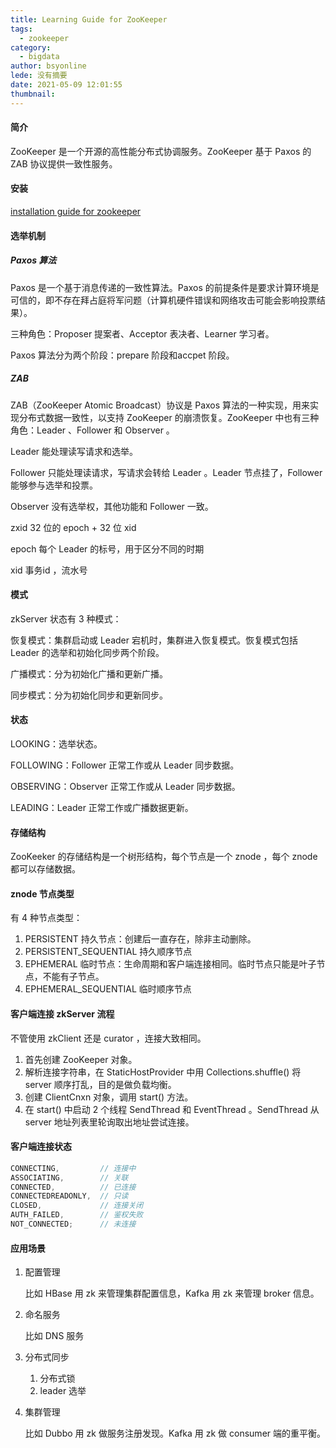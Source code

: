 ```yaml
---
title: Learning Guide for ZooKeeper
tags:
  - zookeeper
category:
  - bigdata
author: bsyonline
lede: 没有摘要
date: 2021-05-09 12:01:55
thumbnail:
---
```




#### 简介

ZooKeeper 是一个开源的高性能分布式协调服务。ZooKeeper 基于 Paxos 的 ZAB 协议提供一致性服务。

#### 安装

[installation guide for zookeeper](../../../../2015/07/14/installation-guide-for-zookeeper)

#### 选举机制

##### Paxos 算法

Paxos 是一个基于消息传递的一致性算法。Paxos 的前提条件是要求计算环境是可信的，即不存在拜占庭将军问题（计算机硬件错误和网络攻击可能会影响投票结果）。

三种角色：Proposer 提案者、Acceptor 表决者、Learner 学习者。

Paxos 算法分为两个阶段：prepare 阶段和accpet 阶段。

##### ZAB

ZAB（ZooKeeper Atomic Broadcast）协议是 Paxos 算法的一种实现，用来实现分布式数据一致性，以支持 ZooKeeper 的崩溃恢复。ZooKeeper 中也有三种角色：Leader 、Follower 和 Observer 。

Leader 能处理读写请求和选举。

Follower 只能处理读请求，写请求会转给 Leader 。Leader 节点挂了，Follower 能够参与选举和投票。

Observer 没有选举权，其他功能和 Follower 一致。

zxid 32 位的 epoch + 32 位 xid

epoch 每个 Leader 的标号，用于区分不同的时期

xid 事务id ，流水号

#### 模式

zkServer 状态有 3 种模式：

恢复模式：集群启动或 Leader 宕机时，集群进入恢复模式。恢复模式包括 Leader 的选举和初始化同步两个阶段。

广播模式：分为初始化广播和更新广播。

同步模式：分为初始化同步和更新同步。

#### 状态

LOOKING：选举状态。

FOLLOWING：Follower 正常工作或从 Leader 同步数据。

OBSERVING：Observer 正常工作或从 Leader 同步数据。

LEADING：Leader 正常工作或广播数据更新。

#### 存储结构

ZooKeeker 的存储结构是一个树形结构，每个节点是一个 znode ，每个 znode 都可以存储数据。

#### znode 节点类型

有 4 种节点类型：

1. PERSISTENT 持久节点：创建后一直存在，除非主动删除。
2. PERSISTENT_SEQUENTIAL 持久顺序节点
3. EPHEMERAL 临时节点：生命周期和客户端连接相同。临时节点只能是叶子节点，不能有子节点。
4. EPHEMERAL_SEQUENTIAL 临时顺序节点

#### 客户端连接 zkServer 流程

不管使用 zkClient 还是 curator ，连接大致相同。

1. 首先创建 ZooKeeper 对象。
2. 解析连接字符串，在 StaticHostProvider 中用 Collections.shuffle() 将 server 顺序打乱，目的是做负载均衡。
3. 创建 ClientCnxn 对象，调用 start()  方法。
4. 在 start() 中启动 2 个线程 SendThread 和 EventThread 。SendThread 从 server 地址列表里轮询取出地址尝试连接。

#### 客户端连接状态

```java
CONNECTING, 		// 连接中
ASSOCIATING, 		// 关联
CONNECTED,  		// 已连接
CONNECTEDREADONLY, 	// 只读
CLOSED, 			// 连接关闭
AUTH_FAILED,  		// 鉴权失败
NOT_CONNECTED;  	// 未连接
```

#### 应用场景

1. 配置管理

   比如 HBase 用 zk 来管理集群配置信息，Kafka 用 zk 来管理 broker 信息。

2. 命名服务

   比如 DNS 服务

3. 分布式同步

   1. 分布式锁
   2. leader 选举

4. 集群管理

   比如 Dubbo 用 zk 做服务注册发现。Kafka 用 zk 做 consumer 端的重平衡。

   